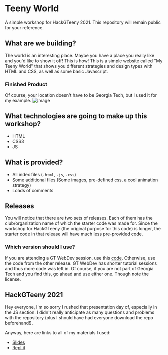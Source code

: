 # Teeny World
A simple workshop for HackGTeeny 2021. This repository will remain public for your reference.

## What are we building?
The world is an interesting place. Maybe you have a place you really like and you'd like to show it off! This is how! This is a simple website called "My Teeny World" that shows you different strategies and design types with HTML and CSS, as well as some basic Javascript.

### Finished Product
Of course, your location doesn't have to be Georgia Tech, but I used it for my example.
![image](https://user-images.githubusercontent.com/57043533/134099734-d1dc2e6c-9c02-4939-9871-53ca369f4e3f.png)


## What technologies are going to make up this workshop?
- HTML
- CSS3
- JS

## What is provided?
- All index files (`.html`, `.js`, `.css`)
- Some additional files (Some images, pre-defined css, a cool animation strategy)
- Loads of comments

## Releases
You will notice that there are two sets of releases. Each of them has the club/organization name of which the starter code was made for. Since the workshop for HackGTeeny (the original purpose for this code) is longer, the starter code in that release will have much less pre-provided code.

### Which version should I use?
If you are attending a GT WebDev session, use this [code](https://github.com/Drakodin/teeny-world/releases/tag/teeny-world-gtwd). Otherwise, use the code from the other release. GT WebDev has shorter tutorial sessions and thus more code was left in. Of course, if you are not part of Georgia Tech and you find this, go ahead and use either one. Though note the license.

## HackGTeeny 2021
Hey everyone, I'm so sorry I rushed that presentation day of, especially in the JS section. I didn't really anticipate as many questions and problems with the repository (plus I should have had everyone download the repo beforehand!).

Anyway, here are links to all of my materials I used:
- [Slides](https://docs.google.com/presentation/d/1OWR0KaKJlFV8OkIKN38vdQ1srlfFU77Bf0uYjWOEcjc/edit?usp=sharing)
- [Repl.it](https://replit.com/@Drakodin/TeenyTutorial)
